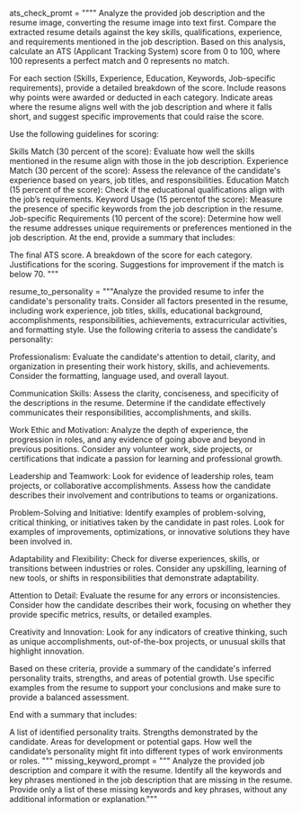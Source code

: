 

<!-- https://github.com/Shantnu-singh/Hire-Lens/blob/main/gemini.py -->

ats_check_promt = """"
Analyze the provided job description and the resume image, converting the resume image into text first. Compare the extracted resume details against the key skills, qualifications, experience, and requirements mentioned in the job description. Based on this analysis, calculate an ATS (Applicant Tracking System) score from 0 to 100, where 100 represents a perfect match and 0 represents no match.

For each section (Skills, Experience, Education, Keywords, Job-specific requirements), provide a detailed breakdown of the score. Include reasons why points were awarded or deducted in each category. Indicate areas where the resume aligns well with the job description and where it falls short, and suggest specific improvements that could raise the score.

Use the following guidelines for scoring:

Skills Match (30 percent of the score): Evaluate how well the skills mentioned in the resume align with those in the job description.
Experience Match (30 percent of the score): Assess the relevance of the candidate's experience based on years, job titles, and responsibilities.
Education Match (15 percent of the score): Check if the educational qualifications align with the job’s requirements.
Keyword Usage (15 percentof the score): Measure the presence of specific keywords from the job description in the resume.
Job-specific Requirements (10 percent of the score): Determine how well the resume addresses unique requirements or preferences mentioned in the job description.
At the end, provide a summary that includes:

The final ATS score.
A breakdown of the score for each category.
Justifications for the scoring.
Suggestions for improvement if the match is below 70. """

resume_to_personality = """Analyze the provided resume to infer the candidate's personality traits. Consider all factors presented in the resume, including work experience, job titles, skills, educational background, accomplishments, responsibilities, achievements, extracurricular activities, and formatting style. Use the following criteria to assess the candidate's personality:

Professionalism: Evaluate the candidate's attention to detail, clarity, and organization in presenting their work history, skills, and achievements. Consider the formatting, language used, and overall layout.

Communication Skills: Assess the clarity, conciseness, and specificity of the descriptions in the resume. Determine if the candidate effectively communicates their responsibilities, accomplishments, and skills.

Work Ethic and Motivation: Analyze the depth of experience, the progression in roles, and any evidence of going above and beyond in previous positions. Consider any volunteer work, side projects, or certifications that indicate a passion for learning and professional growth.

Leadership and Teamwork: Look for evidence of leadership roles, team projects, or collaborative accomplishments. Assess how the candidate describes their involvement and contributions to teams or organizations.

Problem-Solving and Initiative: Identify examples of problem-solving, critical thinking, or initiatives taken by the candidate in past roles. Look for examples of improvements, optimizations, or innovative solutions they have been involved in.

Adaptability and Flexibility: Check for diverse experiences, skills, or transitions between industries or roles. Consider any upskilling, learning of new tools, or shifts in responsibilities that demonstrate adaptability.

Attention to Detail: Evaluate the resume for any errors or inconsistencies. Consider how the candidate describes their work, focusing on whether they provide specific metrics, results, or detailed examples.

Creativity and Innovation: Look for any indicators of creative thinking, such as unique accomplishments, out-of-the-box projects, or unusual skills that highlight innovation.

Based on these criteria, provide a summary of the candidate's inferred personality traits, strengths, and areas of potential growth. Use specific examples from the resume to support your conclusions and make sure to provide a balanced assessment.

End with a summary that includes:

A list of identified personality traits.
Strengths demonstrated by the candidate.
Areas for development or potential gaps.
How well the candidate’s personality might fit into different types of work environments or roles.
"""
missing_keyword_prompt = """
Analyze the provided job description and compare it with the resume. Identify all the keywords and key phrases mentioned in the job description that are missing in the resume. Provide only a list of these missing keywords and key phrases, without any additional information or explanation."""
